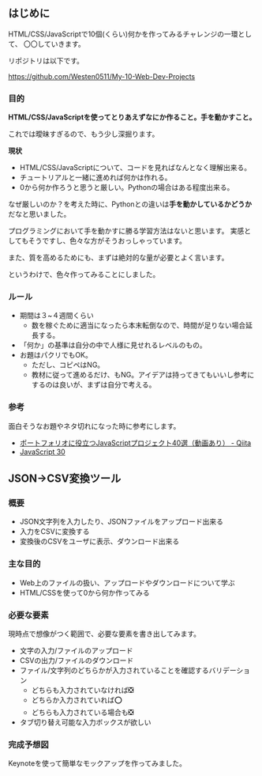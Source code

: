 ## はじめに

HTML/CSS/JavaScriptで10個(くらい)何かを作ってみるチャレンジの一環として、
〇〇していきます。

リポジトリは以下です。

https://github.com/Westen0511/My-10-Web-Dev-Projects

### 目的

**HTML/CSS/JavaScriptを使ってとりあえずなにか作ること。手を動かすこと。**

これでは曖昧すぎるので、もう少し深掘ります。

**現状**

* HTML/CSS/JavaScriptについて、コードを見ればなんとなく理解出来る。
* チュートリアルと一緒に進めれば何かは作れる。
* 0から何か作ろうと思うと厳しい。Pythonの場合はある程度出来る。

なぜ厳しいのか？を考えた時に、Pythonとの違いは**手を動かしているかどうか**だなと思いました。

プログラミングにおいて手を動かすに勝る学習方法はないと思います。
実感としてもそうですし、色々な方がそうおっしゃっています。

また、質を高めるためにも、まずは絶対的な量が必要とよく言います。

というわけで、色々作ってみることにしました。

### ルール

- 期間は３~４週間くらい
  - 数を稼ぐために適当になったら本末転倒なので、時間が足りない場合延長する。
- 「何か」の基準は自分の中で人様に見せれるレベルのもの。
- お題はパクリでもOK。
  - ただし、コピペはNG。
  - 教材に従って進めるだけ、もNG。アイデアは持ってきてもいいし参考にするのは良いが、まずは自分で考える。

### 参考

面白そうなお題やネタ切れになった時に参考にします。

- [ポートフォリオに役立つJavaScriptプロジェクト40選（動画あり） - Qiita](https://qiita.com/baby-degu/items/33acb94e404feaf58d35)
- [JavaScript 30](https://javascript30.com/)

## JSON→CSV変換ツール

### 概要

- JSON文字列を入力したり、JSONファイルをアップロード出来る
- 入力をCSVに変換する
- 変換後のCSVをユーザに表示、ダウンロード出来る

### 主な目的

- Web上のファイルの扱い、アップロードやダウンロードについて学ぶ
- HTML/CSSを使って0から何か作ってみる

### 必要な要素

現時点で想像がつく範囲で、必要な要素を書き出してみます。

- 文字の入力/ファイルのアップロード
- CSVの出力/ファイルのダウンロード
- ファイル/文字列のどちらかが入力されていることを確認するバリデーション
    - どちらも入力されていなければ❎
    - どちらか入力されていれば⭕
    - どちらも入力されている場合も❎
- タブ切り替え可能な入力ボックスが欲しい

### 完成予想図

Keynoteを使って簡単なモックアップを作ってみました。